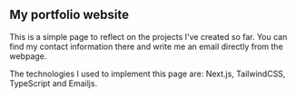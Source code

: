 ## My portfolio website

This is a simple page to reflect on the projects I've created so far. 
You can find my contact information there and write me an email directly from the webpage.

The technologies I used to implement this page are: Next.js, TailwindCSS, TypeScript and Emailjs.
